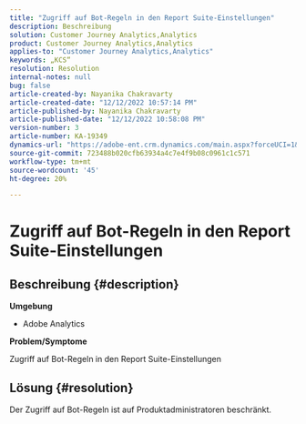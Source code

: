 ```yaml
---
title: "Zugriff auf Bot-Regeln in den Report Suite-Einstellungen"
description: Beschreibung
solution: Customer Journey Analytics,Analytics
product: Customer Journey Analytics,Analytics
applies-to: "Customer Journey Analytics,Analytics"
keywords: „KCS“
resolution: Resolution
internal-notes: null
bug: false
article-created-by: Nayanika Chakravarty
article-created-date: "12/12/2022 10:57:14 PM"
article-published-by: Nayanika Chakravarty
article-published-date: "12/12/2022 10:58:08 PM"
version-number: 3
article-number: KA-19349
dynamics-url: "https://adobe-ent.crm.dynamics.com/main.aspx?forceUCI=1&pagetype=entityrecord&etn=knowledgearticle&id=97b4f74e-707a-ed11-81ac-6045bd006b25"
source-git-commit: 723488b020cfb63934a4c7e4f9b08c0961c1c571
workflow-type: tm+mt
source-wordcount: '45'
ht-degree: 20%

---
```


# Zugriff auf Bot-Regeln in den Report Suite-Einstellungen

## Beschreibung {#description}


<b>Umgebung</b>

- Adobe Analytics

<b>Problem/Symptome</b>

Zugriff auf Bot-Regeln in den Report Suite-Einstellungen


## Lösung {#resolution}


Der Zugriff auf Bot-Regeln ist auf Produktadministratoren beschränkt.
